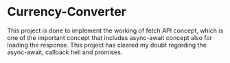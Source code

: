 # Currency-Converter
This project is done to implement the working of fetch API concept, which is one of the important concept that includes async-await concept also for loading the response. This project has cleared my doubt regarding the async-await, callback hell and promises.
